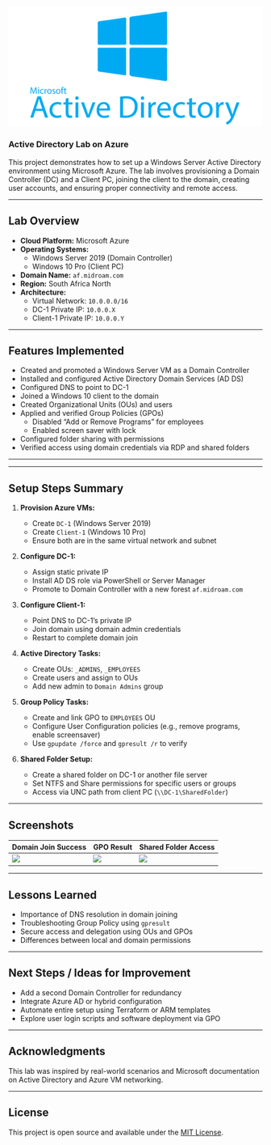 <div align=center>
  <img src="Active-directory.png" alt="Microsoft Active Directory Logo" width="600">
</div>


### Active Directory Lab on Azure

This project demonstrates how to set up a Windows Server Active Directory environment using Microsoft Azure. The lab involves provisioning a Domain Controller (DC) and a Client PC, joining the client to the domain, creating user accounts, and ensuring proper connectivity and remote access.

---

## Lab Overview

- **Cloud Platform:** Microsoft Azure  
- **Operating Systems:**
  - Windows Server 2019 (Domain Controller)
  - Windows 10 Pro (Client PC)
- **Domain Name:** `af.midroam.com`
- **Region:** South Africa North
- **Architecture:**  
  - Virtual Network: `10.0.0.0/16`
  - DC-1 Private IP: `10.0.0.X`
  - Client-1 Private IP: `10.0.0.Y`

---

## Features Implemented

- Created and promoted a Windows Server VM as a Domain Controller
- Installed and configured Active Directory Domain Services (AD DS)
- Configured DNS to point to DC-1
- Joined a Windows 10 client to the domain
- Created Organizational Units (OUs) and users
- Applied and verified Group Policies (GPOs)
  - Disabled “Add or Remove Programs” for employees
  - Enabled screen saver with lock
- Configured folder sharing with permissions
- Verified access using domain credentials via RDP and shared folders

---


---

## Setup Steps Summary

1. **Provision Azure VMs:**
   - Create `DC-1` (Windows Server 2019)
   - Create `Client-1` (Windows 10 Pro)
   - Ensure both are in the same virtual network and subnet

2. **Configure DC-1:**
   - Assign static private IP
   - Install AD DS role via PowerShell or Server Manager
   - Promote to Domain Controller with a new forest `af.midroam.com`

3. **Configure Client-1:**
   - Point DNS to DC-1’s private IP
   - Join domain using domain admin credentials
   - Restart to complete domain join

4. **Active Directory Tasks:**
   - Create OUs: `_ADMINS`, `_EMPLOYEES`
   - Create users and assign to OUs
   - Add new admin to `Domain Admins` group

5. **Group Policy Tasks:**
   - Create and link GPO to `EMPLOYEES` OU
   - Configure User Configuration policies (e.g., remove programs, enable screensaver)
   - Use `gpupdate /force` and `gpresult /r` to verify

6. **Shared Folder Setup:**
   - Create a shared folder on DC-1 or another file server
   - Set NTFS and Share permissions for specific users or groups
   - Access via UNC path from client PC (`\\DC-1\SharedFolder`)

---

## Screenshots

| Domain Join Success | GPO Result | Shared Folder Access |
|---------------------|------------|-----------------------|
| ![](images/domain-join-success.png) | ![](images/gpo-applied.png) | ![](images/shared-folder-access.png) |

---

## Lessons Learned

- Importance of DNS resolution in domain joining
- Troubleshooting Group Policy using `gpresult`
- Secure access and delegation using OUs and GPOs
- Differences between local and domain permissions

---

## Next Steps / Ideas for Improvement

- Add a second Domain Controller for redundancy
- Integrate Azure AD or hybrid configuration
- Automate entire setup using Terraform or ARM templates
- Explore user login scripts and software deployment via GPO

---

## Acknowledgments

This lab was inspired by real-world scenarios and Microsoft documentation on Active Directory and Azure VM networking.

---

## License

This project is open source and available under the [MIT License](LICENSE).

